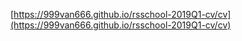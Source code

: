 [https://999van666.github.io/rsschool-2019Q1-cv/cv](https://999van666.github.io/rsschool-2019Q1-cv/cv)
